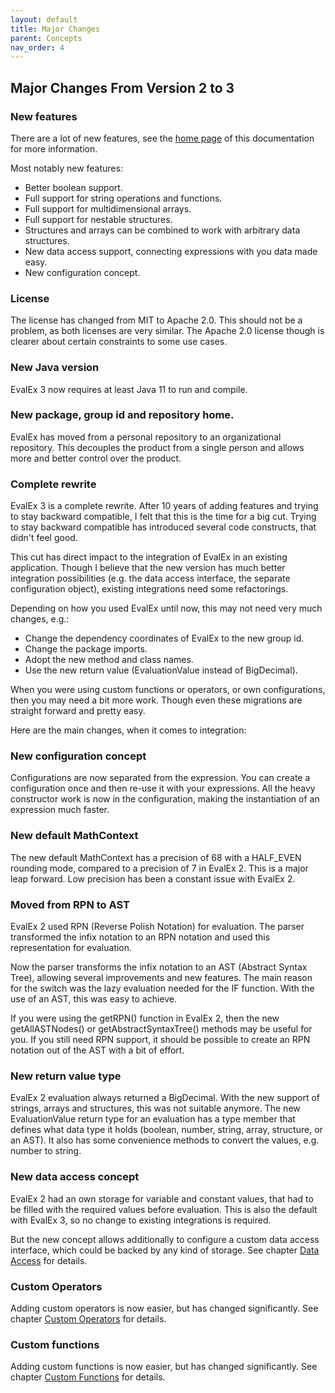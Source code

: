 ```yaml
---
layout: default
title: Major Changes
parent: Concepts
nav_order: 4
---
```


## Major Changes From Version 2 to 3

### New features

There are a lot of new features, see the  [home page](../index.html) of this
documentation for more information.

Most notably new features:

* Better boolean support.
* Full support for string operations and functions.
* Full support for multidimensional arrays.
* Full support for nestable structures.
* Structures and arrays can be combined to work with arbitrary data structures.
* New data access support, connecting expressions with you data made easy.
* New configuration concept.

### License

The license has changed from MIT to Apache 2.0. This should not be a problem, as both licenses are
very similar. The Apache 2.0 license though is clearer about certain constraints to some use cases.

### New Java version

EvalEx 3 now requires at least Java 11 to run and compile.

### New package, group id and repository home.

EvalEx has moved from a personal repository to an organizational repository.
This decouples the product from a single person and allows more and better control over the product.

### Complete rewrite

EvalEx 3 is a complete rewrite. After 10 years of adding features and trying to stay backward
compatible, I felt that this is the time for a big cut.
Trying to stay backward compatible has introduced several code constructs, that didn't feel good.

This cut has direct impact to the integration of EvalEx in an existing application.
Though I believe that the new version has much better integration possibilities (e.g. the data
access interface, the separate configuration object), existing integrations need some refactorings.

Depending on how you used EvalEx until now, this may not need very much changes, e.g.:

* Change the dependency coordinates of EvalEx to the new group id.
* Change the package imports.
* Adopt the new method and class names.
* Use the new return value (EvaluationValue instead of BigDecimal).

When you were using custom functions or operators, or own configurations, then you may need a bit
more work. Though even these migrations are straight forward and pretty easy.

Here are the main changes, when it comes to integration:

### New configuration concept

Configurations are now separated from the expression. You can create a configuration once and then
re-use it with your expressions. All the heavy constructor work is now in the configuration, making
the instantiation of an expression much faster.

### New default MathContext

The new default MathContext has a precision of 68 with a HALF_EVEN rounding mode, compared to a
precision of 7 in EvalEx 2. This is a major leap forward. Low precision has been a constant issue
with EvalEx 2.

### Moved from RPN to AST

EvalEx 2 used RPN (Reverse Polish Notation) for evaluation. The parser transformed the infix
notation to an RPN notation and used this representation for evaluation.

Now the parser transforms the infix notation to an AST (Abstract Syntax Tree), allowing several
improvements and new features. The main reason for the switch was the lazy evaluation needed for the
IF function. With the use of an AST, this was easy to achieve.

If you were using the getRPN() function in EvalEx 2, then the new getAllASTNodes() or
getAbstractSyntaxTree() methods may be useful for you.
If you still need RPN support, it should be possible to create an RPN notation out of the AST with a
bit of effort.

### New return value type

EvalEx 2 evaluation always returned a BigDecimal. With the new support of strings, arrays and
structures, this was not suitable anymore. The new EvaluationValue return type for an evaluation has
a type member that defines what data type it holds (boolean, number, string, array, structure, or an
AST). It also has some convenience methods to convert the values, e.g. number to string.

### New data access concept

EvalEx 2 had an own storage for variable and constant values, that had to be filled with the
required values before evaluation. This is also the default with EvalEx 3, so no change to
existing integrations is required.

But the new concept allows additionally to configure a custom data access interface, which could be
backed by any kind of storage.
See chapter [Data Access](../customization/data_access.html) for details.

### Custom Operators

Adding custom operators is now easier, but has changed significantly.
See chapter [Custom Operators](../customization/custom_operators.html) for details.

### Custom functions

Adding custom functions is now easier, but has changed significantly.
See chapter [Custom Functions](../customization/custom_functions.html) for details.
